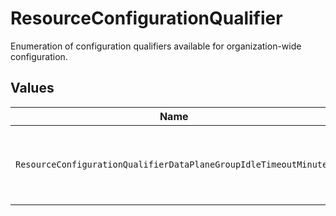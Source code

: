 # ResourceConfigurationQualifier

Enumeration of configuration qualifiers available for organization-wide configuration.


## Values

| Name                                                             | Value                                                            |
| ---------------------------------------------------------------- | ---------------------------------------------------------------- |
| `ResourceConfigurationQualifierDataPlaneGroupIdleTimeoutMinutes` | data-plane-group-idle-timeout-minutes                            |